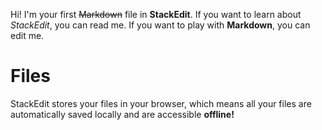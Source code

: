 Hi! I'm your first ~~Markdown~~ file in **StackEdit**. If you want to learn about *StackEdit*, you can read me. If you want to play with **Markdown**, you can edit me. 

# Files

StackEdit stores your files in your browser, which means all your files are automatically saved locally and are accessible **offline!**
